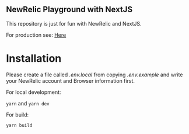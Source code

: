 ## NewRelic Playground with NextJS

This repository is just for fun with NewRelic and NextJS.

For production see:
[Here](https://new-relic-synthetic-with-nextjs.vercel.app/)

# Installation

Please create a file called _.env.local_ from copying _.env.example_ and write your NewRelic account and Browser information first.

For local development:

`yarn` and `yarn dev`

For build:

`yarn build`
